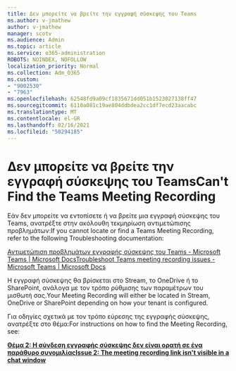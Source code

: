 ```yaml
---
title: Δεν μπορείτε να βρείτε την εγγραφή σύσκεψης του Teams
ms.author: v-jmathew
author: v-jmathew
manager: scotv
ms.audience: Admin
ms.topic: article
ms.service: o365-administration
ROBOTS: NOINDEX, NOFOLLOW
localization_priority: Normal
ms.collection: Adm_O365
ms.custom:
- "9002530"
- "7963"
ms.openlocfilehash: 62548fd9a09cf1835671dd051b1523027138ff47
ms.sourcegitcommit: 6110a081c19ae804ddbdea2cc1df7ecd23aacabc
ms.translationtype: MT
ms.contentlocale: el-GR
ms.lasthandoff: 02/16/2021
ms.locfileid: "50294185"
---
```

# <a name="cant-find-the-teams-meeting-recording"></a><span data-ttu-id="f137b-102">Δεν μπορείτε να βρείτε την εγγραφή σύσκεψης του Teams</span><span class="sxs-lookup"><span data-stu-id="f137b-102">Can't Find the Teams Meeting Recording</span></span>

<span data-ttu-id="f137b-103">Εάν δεν μπορείτε να εντοπίσετε ή να βρείτε μια εγγραφή σύσκεψης του Teams, ανατρέξτε στην ακόλουθη τεκμηρίωση αντιμετώπισης προβλημάτων:</span><span class="sxs-lookup"><span data-stu-id="f137b-103">If you cannot locate or find a Teams Meeting Recording, refer to the following Troubleshooting documentation:</span></span>

[<span data-ttu-id="f137b-104">Αντιμετώπιση προβλημάτων εγγραφής σύσκεψης του Teams - Microsoft Teams | Microsoft Docs</span><span class="sxs-lookup"><span data-stu-id="f137b-104">Troubleshoot Teams meeting recording issues - Microsoft Teams | Microsoft Docs</span></span>](https://docs.microsoft.com/microsoftteams/troubleshoot/meetings/troubleshoot-meeting-recording-issues)

<span data-ttu-id="f137b-105">Η εγγραφή σύσκεψης θα βρίσκεται στο Stream, το OneDrive ή το SharePoint, ανάλογα με τον τρόπο ρύθμισης των παραμέτρων του μισθωτή σας.</span><span class="sxs-lookup"><span data-stu-id="f137b-105">Your Meeting Recording will either be located in Stream, OneDrive or SharePoint depending on how your tenant is configured.</span></span>

<span data-ttu-id="f137b-106">Για οδηγίες σχετικά με τον τρόπο εύρεσης της εγγραφής σύσκεψης, ανατρέξτε στο θέμα:</span><span class="sxs-lookup"><span data-stu-id="f137b-106">For instructions on how to find the Meeting Recording, see:</span></span>

<span data-ttu-id="f137b-107">**[Θέμα 2: Η σύνδεση εγγραφής σύσκεψης δεν είναι ορατή σε ένα παράθυρο συνομιλίας](https://docs.microsoft.com/microsoftteams/troubleshoot/meetings/troubleshoot-meeting-recording-issues#issue-2-the-meeting-recording-link-isnt-visible-in-a-chat-window)**</span><span class="sxs-lookup"><span data-stu-id="f137b-107">**[Issue 2: The meeting recording link isn't visible in a chat window](https://docs.microsoft.com/microsoftteams/troubleshoot/meetings/troubleshoot-meeting-recording-issues#issue-2-the-meeting-recording-link-isnt-visible-in-a-chat-window)**</span></span>
